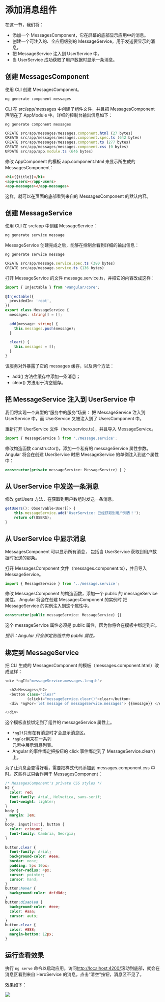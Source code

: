 # 添加消息组件

在这一节，我们将：

* 添加一个 MessagesComponent，它在屏幕的底部显示应用中的消息。
* 创建一个可注入的、全应用级别的 MessageService，用于发送要显示的消息。
* 把 MessageService 注入到 UserService 中。
* 当 UserService 成功获取了用户数据时显示一条消息。


## 创建 MessagesComponent

使用 CLI 创建 MessagesComponent。

```ts
ng generate component messages
```

CLI 在 src/app/messages 中创建了组件文件，并且把 MessagesComponent 声明在了 AppModule 中。详细的控制台输出信息如下：

```ts
ng generate component messages

CREATE src/app/messages/messages.component.html (27 bytes)
CREATE src/app/messages/messages.component.spec.ts (642 bytes)
CREATE src/app/messages/messages.component.ts (277 bytes)
CREATE src/app/messages/messages.component.css (0 bytes)
UPDATE src/app/app.module.ts (646 bytes)
```

修改 AppComponent 的模板 app.component.html 来显示所生成的 MessagesComponent：

```html
<h1>{{title}}</h1>
<app-users></app-users>
<app-messages></app-messages>
```

这样，就可以在页面的底部看到来自的 MessagesComponent 的默认内容。


## 创建 MessageService

使用 CLI 在 src/app 中创建 MessageService：

```ts
ng generate service message
```

MessageService 创建完成之后，能够在控制台看到详细的输出信息：

```ts
ng generate service message

CREATE src/app/message.service.spec.ts (380 bytes)
CREATE src/app/message.service.ts (136 bytes)
```

打开 MessageService 的文件 message.service.ts，并把它的内容改成这样：

```ts
import { Injectable } from '@angular/core';
 
@Injectable({
  providedIn: 'root',
})
export class MessageService {
  messages: string[] = [];
 
  add(message: string) {
    this.messages.push(message);
  }
 
  clear() {
    this.messages = [];
  }
}
```

该服务对外暴露了它的 messages 缓存，以及两个方法：

* add() 方法往缓存中添加一条消息；
* clear() 方法用于清空缓存。



## 把 MessageService 注入到 UserService 中

我们将实现一个典型的“服务中的服务”场景： 把 MessageService 注入到 UserService 中，而 UserService 又被注入到了 UsersComponent 中。

重新打开 UserService 文件（hero.service.ts），并且导入 MessageService。


```ts
import { MessageService } from './message.service';
```

修改构造函数 constructor()，添加一个私有的 messageService 属性参数。 Angular 将会在创建 UserService 时把 MessageService 的单例注入到这个属性中：

```ts
constructor(private messageService: MessageService) { }
```

## 从 UserService 中发送一条消息

修改 getUsers 方法，在获取到用户数组时发送一条消息。

```ts
getUsers(): Observable<User[]> {
    this.messageService.add('UserService: 已经获取到用户列表！');
    return of(USERS);
}
```



## 从 UserService 中显示消息

MessagesComponent 可以显示所有消息， 包括当 UserService 获取到用户数据时发送的那条。

打开 MessagesComponent 文件（messages.component.ts），并且导入 MessageService。


```ts
import { MessageService } from '../message.service';
```

修改 MessagesComponent 的构造函数，添加一个 public 的 messageService 属性。 Angular 将会在创建 MessagesComponent 的实例时 把 MessageService 的实例注入到这个属性中。

```ts
constructor(public messageService: MessageService) {}
```

这个 messageService 属性必须是 public 属性，因为你将会在模板中绑定到它。

*提示：Angular 只会绑定到组件的 public 属性。*


## 绑定到 MessageService

把 CLI 生成的 MessagesComponent 的模板（messages.component.html）改成这样：


```ts
<div *ngIf="messageService.messages.length">

  <h2>Messages</h2>
  <button class="clear"
          (click)="messageService.clear()">clear</button>
  <div *ngFor='let message of messageService.messages'> {{message}} </div>

</div>
```

这个模板直接绑定到了组件的 messageService 属性上。

* `*ngIf`只有在有消息时才会显示消息区。
* `*ngFor`用来在一系列 <div> 元素中展示消息列表。
* Angular 的事件绑定把按钮的 click 事件绑定到了 MessageService.clear() 上。

为了让消息会变得好看，需要把样式代码添加到 messages.component.css 中时。这些样式只会作用于 MessagesComponent：

```css
/* MessagesComponent's private CSS styles */
h2 {
  color: red;
  font-family: Arial, Helvetica, sans-serif;
  font-weight: lighter;
}
body {
  margin: 2em;
}
body, input[text], button {
  color: crimson;
  font-family: Cambria, Georgia;
}
 
button.clear {
  font-family: Arial;
  background-color: #eee;
  border: none;
  padding: 5px 10px;
  border-radius: 4px;
  cursor: pointer;
  cursor: hand;
}
button:hover {
  background-color: #cfd8dc;
}
button:disabled {
  background-color: #eee;
  color: #aaa;
  cursor: auto;
}
button.clear {
  color: #888;
  margin-bottom: 12px;
}
```

## 运行查看效果



执行 `ng serve` 命令以启动应用。访问<http://localhost:4200/>滚动到底部，就会在消息区看到来自 HeroService 的消息。点击“清空”按钮，消息区不见了。



效果如下：

![](../images/message/message.png)